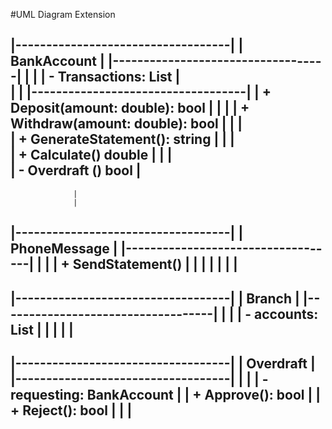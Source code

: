 #UML Diagram Extension

|-----------------------------------|
|           BankAccount             |
|-----------------------------------|
|                                   |
| - Transactions: List<Transaction> |  
|                                   |
|-----------------------------------|
| + Deposit(amount: double): bool   |
|                                   |
| + Withdraw(amount: double): bool  |
|                                   |  
| + GenerateStatement(): string     | 
|                                   |   
| + Calculate()  double             |
|                                   |   
| - Overdraft ()  bool              |
-------------------------------------
                  |
                  |
|-----------------------------------|
|         PhoneMessage              |
|-----------------------------------|
|                                   |
|    + SendStatement()              | 
|                                   |
|                                   |
|                                   |  
-------------------------------------


|-----------------------------------|
|             Branch                |
|-----------------------------------|
|                                   |
|   - accounts: List<BankAccount>   | 
|                                   |
|                                   |  
-------------------------------------

|-----------------------------------|
|            Overdraft              |
|-----------------------------------|
|                                   |
|   - requesting: BankAccount       | 
|   + Approve(): bool               |
|   + Reject(): bool                |
|                                   |  
-------------------------------------
